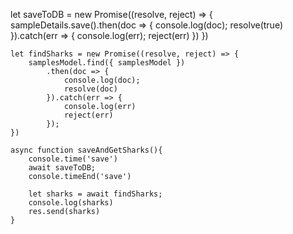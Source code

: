 let saveToDB = new Promise((resolve, reject) => {
        sampleDetails.save().then(doc => {
            console.log(doc);
            resolve(true)
        }).catch(err => {
            console.log(err);
            reject(err)
        })
    })

    let findSharks = new Promise((resolve, reject) => {
        samplesModel.find({ samplesModel })
            .then(doc => {
                console.log(doc);
                resolve(doc)
            }).catch(err => {
                console.log(err)
                reject(err)
            });
    })

    async function saveAndGetSharks(){
        console.time('save')
        await saveToDB;
        console.timeEnd('save')

        let sharks = await findSharks;
        console.log(sharks)
        res.send(sharks)
    }